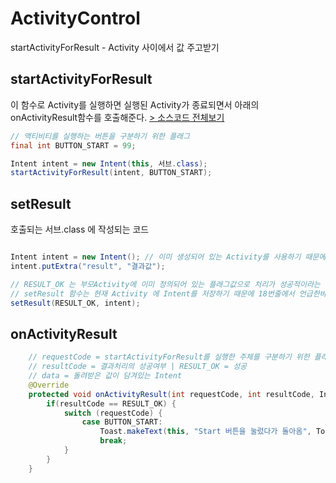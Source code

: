 # ActivityControl
startActivityForResult - Activity 사이에서 값 주고받기

## startActivityForResult

이 함수로 Activity를 실행하면 실행된 Activity가 종료되면서 아래의 onActivityResult함수를 호출해준다. [> 소스코드 전체보기](https://github.com/javafa/3rd_ActivityControl/blob/master/app/src/main/java/com/veryworks/android/activitycontrol/MainActivity.java)
```java
// 액티비티를 실행하는 버튼을 구분하기 위한 플래그
final int BUTTON_START = 99;

Intent intent = new Intent(this, 서브.class);
startActivityForResult(intent, BUTTON_START);
```
## setResult

호출되는 서브.class 에 작성되는 코드       
```java

Intent intent = new Intent(); // 이미 생성되어 있는 Activity를 사용하기 때문에 Context를 필요로하지 않는다.
intent.putExtra("result", "결과값");

// RESULT_OK 는 부모Activity에 이미 정의되어 있는 플래그값으로 처리가 성공적이라는 것을 의미한다
// setResult 함수는 현재 Activity 에 Intent를 저장하기 때문에 18번줄에서 언급한바와 같이 Context 를 따로 필요로 하지 않는다.
setResult(RESULT_OK, intent); 
```

## onActivityResult
```java
    // requestCode = startActivityForResult를 실행한 주체를 구분하기 위한 플래그
    // resultCode = 결과처리의 성공여부 | RESULT_OK = 성공
    // data = 돌려받은 값이 담겨있는 Intent
    @Override
    protected void onActivityResult(int requestCode, int resultCode, Intent data) {
        if(resultCode == RESULT_OK) {
            switch (requestCode) {
                case BUTTON_START:
                    Toast.makeText(this, "Start 버튼을 눌렀다가 돌아옴", Toast.LENGTH_SHORT).show();
                    break;
            }
        }
    }
```
